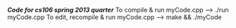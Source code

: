 ***Code for cs106 spring 2013 quarter***
To compile & run myCode.cpp --> ./run myCode.cpp
To edit, recompile & run myCode.cpp --> make && ./myCode
